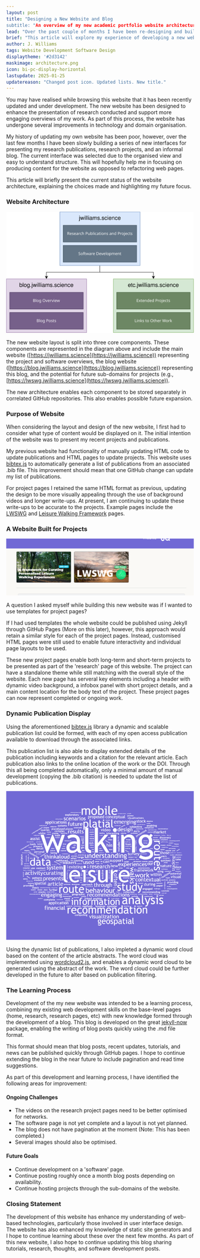```yaml
---
layout: post
title: "Designing a New Website and Blog
subtitle: "An overview of my new academic portfolio website architecture, explaining the design considerations and organisation."
lead: "Over the past couple of months I have been re-designing and building a new online portfolio for my work. This article will explore my design choices and experience in developing jwilliams.science."
brief: "This article will explore my experience of developing a new website for use as my main portfolio of work. My previous website had been developed and not updated for roughly three years and the new website will support enhanced project and blog-based updates. This article shares a few thoughts about my experiences in designing the new online presence."
author: J. Williams
tags: Website Development Software Design
displaytheme: '#2d3142'
maskimage: architecture.png
icon: bi-pc-display-horizontal
lastupdate: 2025-01-25
updatereason: "Changed post icon. Updated lists. New title."
---
```

You may have realised while browsing this website that it has been recently updated and under development. The new website has been designed to enhance the presentation of research conducted and support more engaging overviews of my work. As part of this process, the website has undergone several improvements in technology and domain organisation.

My history of updating my own website has been poor, however, over the last few months I have been slowly building a series of new interfaces for presenting my research publications, research projects, and an informal blog. The current interface was selected due to the organised view and easy to understand structure. This will hopefully help me in focusing on producing content for the website as opposed to refactoring web pages.

This article will briefly present the current status of the website architecture, explaining the choices made and highlighting my future focus.

### Website Architecture

![Diagram presenting the main domain (jwilliams.science) with research publications and software development linked. Connected are linked domains (blog.jwilliams.science/etc.jwilliams.science) showing blog overview/posts and extended projects respectively. ](../images/posts/2024-10-12/webarchitecture.svg)

The new website layout is split into three core components. These components are represented in the diagram above and include the main website ([https://jwilliams.science](https://jwilliams.science)) representing the project and software overviews, the blog website ([https://blog.jwilliams.science](https://blog.jwilliams.science)) representing this blog, and the potential for future sub-domains for projects (e.g., [https://lwswg.jwilliams.science](https://lwswg.jwilliams.science)).

The new architecture enables each component to be stored separately in correlated GitHub repositories. This also enables possible future expansion.

### Purpose of Website

When considering the layout and design of the new website, I first had to consider what type of content would be displayed on it. The initial intention of the website was to present my recent projects and publications.

My previous website had functionality of manually updating HTML code to update publications and HTML pages to update projects. This website uses [bibtex.js](https://github.com/pcooksey/bibtex-js) to automatically generate a list of publications from an associated .bib file. This improvement should mean that one GitHub change can update my list of publications.

For project pages I retained the same HTML format as previous, updating the design to be more visually appealing through the use of background videos and longer write-ups. At present, I am continuing to update these write-ups to be accurate to the projects. Example pages include the [LWSWG](https://jwilliams.science/research/lwswg.html) and [Leisure Walking Framework](https://jwilliams.science/research/LeisureWalkingFramework.html) pages.

### A Website Built for Projects

![Screenshot of the project pages layout showing the Leisure Walking Framework and LWSWG project pages.](../images/posts/2024-10-12/projects.png)

A question I asked myself while building this new website was if I wanted to use templates for project pages?

If I had used templates the whole website could be published using Jekyll through GitHub Pages (More on this later), however, this approach would retain a similar style for each of the project pages. Instead, customised HTML pages were still used to enable future interactivity and individual page layouts to be used.

These new project pages enable both long-term and short-term projects to be presented as part of the 'research' page of this website. The project can have a standalone theme while still matching with the overall style of the website. Each new page has serveral key elements including a header with dynamic video background, a infobox panel with short project details, and a main content location for the body text of the project. These project pages can now represent completed or ongoing work.

### Dynamic Publication Display

Using the aforementioned [bibtex.js](https://github.com/pcooksey/bibtex-js) library a dynamic and scalable publication list could be formed, with each of my open access publication available to download through the associated links.

This publication list is also able to display extended details of the publication including keywords and a citation for the relevant article. Each publication also links to the online location of the work or the DOI. Through this all being completed automatically, only a minimal amount of manual development (copying the .bib citation) is needed to update the list of publications.

![Screenshot of the Research page showcasing the dynamic word cloud.](../images/posts/2024-10-12/wordcloud.png)

Using the dynamic list of publications, I also impleted a dynamic word cloud based on the content of the article abstracts. The word cloud was implemented using [wordcloud2.js](https://github.com/timdream/wordcloud2.js/), and enables a dynamic word cloud to be generated using the abstract of the work. The word cloud could be further developed in the future to alter based on publication filtering.

### The Learning Process

Development of the my new website was intended to be a learning process, combining my existing web development skills on the base-level pages (home, research, research pages, etc) with new knowledge formed through the development of a blog. This blog is developed on the great [jekyll-now](https://github.com/barryclark/jekyll-now) package, enabling the writing of blog posts quickly using the .md file format.

This format should mean that blog posts, recent updates, tutorials, and news can be published quickly through GitHub pages. I hope to continue extending the blog in the near future to include pagination and read time suggestions.

As part of this development and learning process, I have identified the following areas for improvement:

#### Ongoing Challenges

- The videos on the research project pages need to be better optimised for networks.
- The software page is not yet complete and a layout is not yet planned.
- The blog does not have pagination at the moment (Note: This has been completed.)
- Several images should also be optimised.

#### Future Goals

- Continue development on a 'software' page.
- Continue posting roughly once a month blog posts depending on availability.
- Continue hosting projects through the sub-domains of the website.

### Closing Statement

The development of this website has enhance my understanding of web-based technologies, particularly those involved in user interface design. The website has also enhanced my knowledge of static site generators and I hope to continue learning about these over the next few months. As part of this new website, I also hope to continue updating this blog sharing tutorials, research, thoughts, and software development posts.
